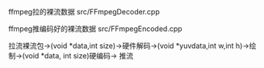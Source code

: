 
ffmpeg拉的裸流数据 
src/FFmpegDecoder.cpp

ffmpeg推编码好的裸流数据
src/FFmpegEncoded.cpp

拉流裸流包->(void *data,int size)->硬件解码->(void *yuvdata,int w,int h)->绘制->(void *data, int size)硬编码-> 推流